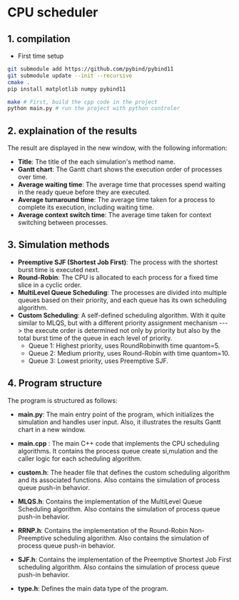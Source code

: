 # CPU scheduler

## 1. compilation

- First time setup

```bash
git submodule add https://github.com/pybind/pybind11
git submodule update --init --recursive
cmake .
pip install matplotlib numpy pybind11
```

```bash
make # First, build the cpp code in the project
python main.py # run the project with python controler
```

## 2. explaination of the results

The result are displayed in the new window, with the following information:

- **Title**: The title of the each simulation's method name.
- **Gantt chart**: The Gantt chart shows the execution order of processes over time.
- **Average waiting time**: The average time that processes spend waiting in the ready queue before they are executed.
- **Average turnaround time**: The average time taken for a process to complete its execution, including waiting time.
- **Average context switch time**: The average time taken for context switching between processes.

## 3. Simulation methods

- **Preemptive SJF (Shortest Job First)**: The process with the shortest burst time is executed next.
- **Round-Robin**: The CPU is allocated to each process for a fixed time slice in a cyclic order.
- **MultiLevel Queue Scheduling**: The processes are divided into multiple queues based on their priority, and each queue has its own scheduling algorithm.
- **Custom Scheduling**: A self-defined scheduling algorithm. With it quite similar to MLQS, but with a different priority assignment mechanism ---> the execute order is determined not only by priority but also by the total burst time of the queue in each level of priority.
  - Queue 1: Highest priority, uses RoundRobinwith time quantom=5.
  - Queue 2: Medium priority, uses Round-Robin with time quantom=10.
  - Queue 3: Lowest priority, uses Preemptive SJF.

## 4. Program structure

The program is structured as follows:

- **main.py**: The main entry point of the program, which initializes the simulation and handles user input. Also, it illustrates the results Gantt chart in a new window.

- **main.cpp** : The main C++ code that implements the CPU scheduling algorithms. It contains the process queue create si,mulation and the caller logic for each scheduling algorithm.

- **custom.h**: The header file that defines the custom scheduling algorithm and its associated functions. Also contains the simulation of process queue push-in behavior.

- **MLQS.h**: Contains the implementation of the MultiLevel Queue Scheduling algorithm. Also contains the simulation of process queue push-in behavior.

- **RRNP.h**: Contains the implementation of the Round-Robin Non-Preemptive scheduling algorithm. Also contains the simulation of process queue push-in behavior.

- **SJF.h**: Contains the implementation of the Preemptive Shortest Job First scheduling algorithm. Also contains the simulation of process queue push-in behavior.

- **type.h**: Defines the main data type of the program.
